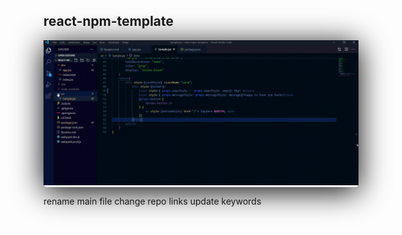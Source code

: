 ## react-npm-template
<div style="border-radius:5px; box-shadow: 0 0.4rem 3rem black">
<img src="./assets/npm-react.gif" alt="drawing" />
</div>


rename main file
change repo links
update keywords